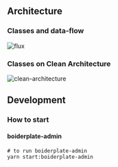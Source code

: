 
## Architecture


### Classes and data-flow

![flux](https://miro.medium.com/max/1400/1*iDwC7At7blypzZPqIAn_PQ.png)

### Classes on Clean Architecture

![clean-architecture](https://user-images.githubusercontent.com/953015/61521926-3e3e0880-aa4c-11e9-84fa-9e89d2b7f9b6.png)

## Development

### How to start


#### boiderplate-admin

```
# to run boiderplate-admin
yarn start:boiderplate-admin
```


